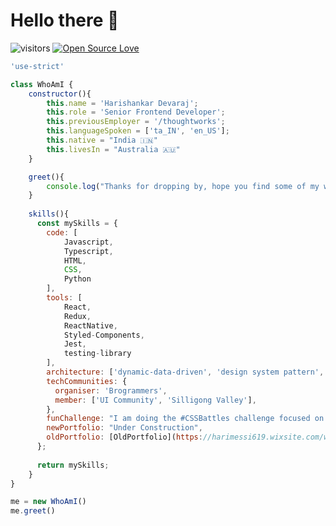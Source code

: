 # Hello there 👋

![visitors](https://visitor-badge.laobi.icu/badge?page_id=Hari-Shankar-3296)
[![Open Source Love](https://badges.frapsoft.com/os/v3/open-source.svg?v=103)](https://github.com/ellerbrock/open-source-badges/)


```js
'use-strict'

class WhoAmI {
    constructor(){
        this.name = 'Harishankar Devaraj';
        this.role = 'Senior Frontend Developer';
        this.previousEmployer = '/thoughtworks';
        this.languageSpoken = ['ta_IN', 'en_US'];
        this.native = "India 🇮🇳"
        this.livesIn = "Australia 🇦🇺"
    }

    greet(){
        console.log("Thanks for dropping by, hope you find some of my work interesting.")
    }
    
    skills(){
      const mySkills = {
        code: [
            Javascript,
            Typescript,
            HTML,
            CSS,
            Python
        ],
        tools: [ 
            React, 
            Redux,
            ReactNative,
            Styled-Components,
            Jest,
            testing-library
        ],
        architecture: ['dynamic-data-driven', 'design system pattern', 'mobile-first-approach'],
        techCommunities: {
          organiser: 'Brogrammers',
          member: ['UI Community', 'Silligong Valley'],
        },
        funChallenge: "I am doing the #CSSBattles challenge focused on CSS Fun",
        newPortfolio: "Under Construction",
        oldPortfolio: [OldPortfolio](https://harimessi619.wixsite.com/who-am-i)
      };
      
      return mySkills;
    }
}

me = new WhoAmI()
me.greet()
```
